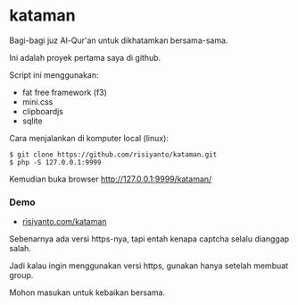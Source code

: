 # kataman
Bagi-bagi juz Al-Qur'an untuk dikhatamkan bersama-sama.

Ini adalah proyek pertama saya di github. 

Script ini menggunakan:
* fat free framework (f3)
* mini.css
* clipboardjs
* sqlite

Cara menjalankan di komputer local (linux):

```
$ git clone https://github.com/risiyanto/kataman.git
$ php -S 127.0.0.1:9999  
```
Kemudian buka browser http://127.0.0.1:9999/kataman/

### Demo

* [risiyanto.com/kataman](http://risiyanto.com/kataman/)

Sebenarnya ada versi https-nya, tapi entah kenapa captcha 
selalu dianggap salah.

Jadi kalau ingin menggunakan versi https, gunakan hanya setelah membuat group.

Mohon masukan untuk kebaikan bersama.
